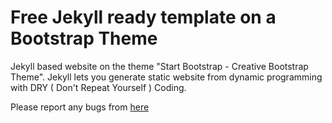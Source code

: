 # Free Jekyll ready template on a Bootstrap Theme
Jekyll based website on the theme "Start Bootstrap - Creative Bootstrap Theme".
Jekyll lets you generate static website from dynamic programming with DRY ( Don't Repeat Yourself ) Coding.  

Please report any bugs from [here](https://github.com/IamManchanda/creative-bootstrap/issues/new)
